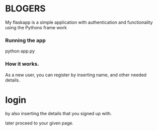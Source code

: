# BLOGERS

My flaskapp is a simple application with authentication and functionality using the Pythons frame work


### Running the app


python app.py

### How it works.
 As a new user, you can register by inserting name, and other needed details.

 # login
 by also inserting the details that you signed up with.

later proceed to your given page.

